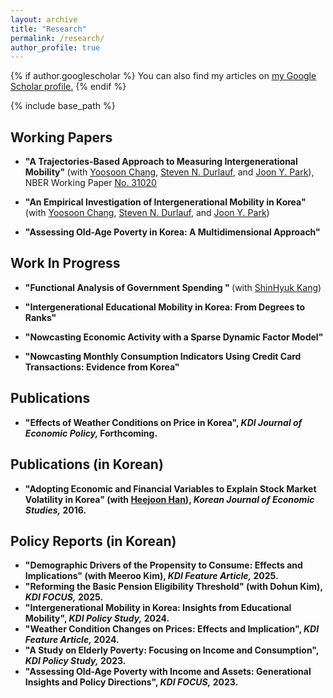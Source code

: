 ```yaml
---
layout: archive
title: "Research"
permalink: /research/
author_profile: true
---
```


{% if author.googlescholar %}
  You can also find my articles on <u><a href="{{author.googlescholar}}">my Google Scholar profile</a>.</u>
{% endif %}

{% include base_path %}


Working Papers
-----
* <b> "A Trajectories-Based Approach to Measuring Intergenerational Mobility" </b> (with [Yoosoon Chang](https://economics.indiana.edu/about/faculty/chang-yoosoon.html), [Steven N. Durlauf](https://stonecenter.uchicago.edu/people/steven-durlauf/), and [Joon Y. Park](https://economics.indiana.edu/about/faculty/park-joon.html)),
  NBER Working Paper [No. 31020](https://www.nber.org/papers/w31020)

* <b> "An Empirical Investigation of Intergenerational Mobility in Korea" </b> (with [Yoosoon Chang](https://economics.indiana.edu/about/faculty/chang-yoosoon.html), [Steven N. Durlauf](https://stonecenter.uchicago.edu/people/steven-durlauf/), and [Joon Y. Park](https://economics.indiana.edu/about/faculty/park-joon.html))

* <b> "Assessing Old-Age Poverty in Korea: A Multidimensional Approach" </b>



Work In Progress
-----

* <b> "Functional Analysis of Government Spending " </b> (with [ShinHyuk Kang](https://shinkangecon.github.io/))

* <b> "Intergenerational Educational Mobility in Korea: From Degrees to Ranks" </b>

* <b> "Nowcasting Economic Activity with a Sparse Dynamic Factor Model"

* <b> "Nowcasting Monthly Consumption Indicators Using Credit Card Transactions: Evidence from Korea"

Publications 
-----
* <b> "Effects of Weather Conditions on Price in Korea"</b>, <i> KDI Journal of Economic Policy, </i> Forthcoming.

Publications (in Korean)
-----
* <b>"Adopting Economic and Financial Variables to Explain Stock Market Volatility in Korea"</b> (with [Heejoon Han](https://sites.google.com/site/heejoonecon/)),
  <i> Korean Journal of Economic Studies,</i> 2016.

Policy Reports (in Korean)
-----
* <b>"Demographic Drivers of the Propensity to Consume: Effects and Implications"</b> (with Meeroo Kim), <i>KDI Feature Article,</i> 2025.
* <b>"Reforming the Basic Pension Eligibility Threshold"</b> (with Dohun Kim), <i>KDI FOCUS,</i> 2025.
* <b>"Intergenerational Mobility in Korea: Insights from Educational Mobility"</b>, <i>KDI Policy Study,</i> 2024.
* <b>"Weather Condition Changes on Prices: Effects and Implication"</b>, <i>KDI Feature Article,</i> 2024.
* <b>"A Study on Elderly Poverty: Focusing on Income and Consumption"</b>, <i>KDI Policy Study,</i> 2023.
* <b>"Assessing Old-Age Poverty with Income and Assets: Generational Insights and Policy Directions"</b>, <i>KDI FOCUS,</i> 2023.
